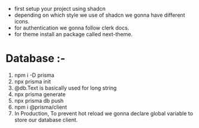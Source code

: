 - first setup your project using shadcn
- depending on which style we use of shadcn we gonna have different icons.
- for authentication we gonna follow clerk docs.
- for theme install an package called next-theme.

# Database :-

1. npm i -D prisma
2. npx prisma init
3. @db.Text is basically used for long string
4. npx prisma generate
5. npx prisma db push
6. npm i @prisma/client
7. In Production, To prevent hot reload we gonna declare global variable to store our database client.

